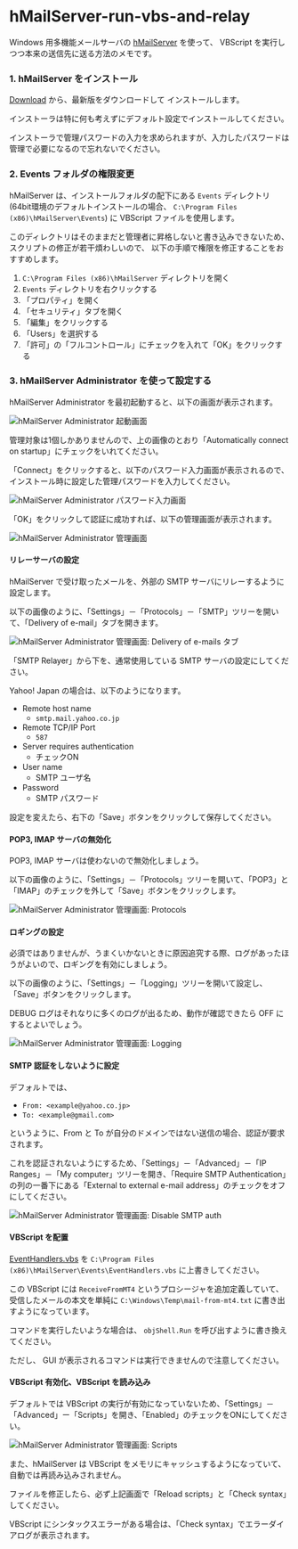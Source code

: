 hMailServer-run-vbs-and-relay
=============================

Windows 用多機能メールサーバの [hMailServer](http://www.hmailserver.com/) を使って、
VBScript を実行しつつ本来の送信先に送る方法のメモです。


### 1. hMailServer をインストール

[Download](http://www.hmailserver.com/index.php?page=download) から、最新版をダウンロードして
インストールします。

インストーラは特に何も考えずにデフォルト設定でインストールしてください。

インストーラで管理パスワードの入力を求められますが、入力したパスワードは管理で必要になるので忘れないでください。

### 2. Events フォルダの権限変更

hMailServer は、インストールフォルダの配下にある ``Events`` ディレクトリ (64bit環境のデフォルトインストールの場合、 ``C:\Program Files (x86)\hMailServer\Events``) に VBScript ファイルを使用します。

このディレクトリはそのままだと管理者に昇格しないと書き込みできないため、スクリプトの修正が若干煩わしいので、
以下の手順で権限を修正することをおすすめします。

1. ``C:\Program Files (x86)\hMailServer`` ディレクトリを開く
1. ``Events`` ディレクトリを右クリックする
1. 「プロパティ」を開く
1. 「セキュリティ」タブを開く
1. 「編集」をクリックする
1. 「Users」を選択する
1. 「許可」の「フルコントロール」にチェックを入れて「OK」をクリックする

### 3. hMailServer Administrator を使って設定する

hMailServer Administrator を最初起動すると、以下の画面が表示されます。

![hMailServer Administrator 起動画面](https://raw.github.com/micclly/hMailServer-run-vbs-and-relay/master/images/admin01.png)

管理対象は1個しかありませんので、上の画像のとおり「Automatically connect on startup」にチェックをいれてください。

「Connect」をクリックすると、以下のパスワード入力画面が表示されるので、インストール時に設定した管理パスワードを入力してください。

![hMailServer Administrator パスワード入力画面](https://raw.github.com/micclly/hMailServer-run-vbs-and-relay/master/images/admin02.png)

「OK」をクリックして認証に成功すれば、以下の管理画面が表示されます。

![hMailServer Administrator 管理画面](https://raw.github.com/micclly/hMailServer-run-vbs-and-relay/master/images/admin03.png)

#### リレーサーバの設定

hMailServer で受け取ったメールを、外部の SMTP サーバにリレーするように設定します。

以下の画像のように、「Settings」－「Protocols」－「SMTP」ツリーを開いて、「Delivery of e-mail」タブを開きます。

![hMailServer Administrator 管理画面: Delivery of e-mails タブ](https://raw.github.com/micclly/hMailServer-run-vbs-and-relay/master/images/admin04.png)

「SMTP Relayer」から下を、通常使用している SMTP サーバの設定にしてください。

Yahoo! Japan の場合は、以下のようになります。

* Remote host name
    * ``smtp.mail.yahoo.co.jp``
* Remote TCP/IP Port
    * ``587``
* Server requires authentication
    * チェックON
* User name
    * SMTP ユーザ名
* Password
    * SMTP パスワード

設定を変えたら、右下の「Save」ボタンをクリックして保存してください。

#### POP3, IMAP サーバの無効化

POP3, IMAP サーバは使わないので無効化しましょう。

以下の画像のように、「Settings」－「Protocols」ツリーを開いて、「POP3」と「IMAP」のチェックを外して「Save」ボタンをクリックします。

![hMailServer Administrator 管理画面: Protocols](https://raw.github.com/micclly/hMailServer-run-vbs-and-relay/master/images/admin05.png)


#### ロギングの設定

必須ではありませんが、うまくいかないときに原因追究する際、ログがあったほうがよいので、ロギングを有効にしましょう。

以下の画像のように、「Settings」－「Logging」ツリーを開いて設定し、「Save」ボタンをクリックします。

DEBUG ログはそれなりに多くのログが出るため、動作が確認できたら OFF にするとよいでしょう。

![hMailServer Administrator 管理画面: Logging](https://raw.github.com/micclly/hMailServer-run-vbs-and-relay/master/images/admin06.png)


#### SMTP 認証をしないように設定

デフォルトでは、

* ``From: <example@yahoo.co.jp>``
* ``To: <example@gmail.com>``

というように、From と To が自分のドメインではない送信の場合、認証が要求されます。

これを認証されないようにするため、「Settings」－「Advanced」－「IP Ranges」－「My computer」ツリーを開き、「Require SMTP Authentication」の列の一番下にある「External to external e-mail address」のチェックをオフにしてください。

![hMailServer Administrator 管理画面: Disable SMTP auth](https://raw.github.com/micclly/hMailServer-run-vbs-and-relay/master/images/admin07.png)

#### VBScript を配置

[EventHandlers.vbs](https://raw.github.com/micclly/hMailServer-run-vbs-and-relay/master/Events/EventHandlers.vbs) を ``C:\Program Files (x86)\hMailServer\Events\EventHandlers.vbs`` に上書きしてください。

この VBScript には ``ReceiveFromMT4`` というプロシージャを追加定義していて、受信したメールの本文を単純に ``C:\Windows\Temp\mail-from-mt4.txt`` に書き出すようになっています。

コマンドを実行したいような場合は、 ``objShell.Run`` を呼び出すように書き換えてください。

ただし、 GUI が表示されるコマンドは実行できませんので注意してください。

#### VBScript 有効化、VBScript を読み込み

デフォルトでは VBScript の実行が有効になっていないため、「Settings」－「Advanced」ー「Scripts」を開き、「Enabled」のチェックをONにしてください。

![hMailServer Administrator 管理画面: Scripts](https://raw.github.com/micclly/hMailServer-run-vbs-and-relay/master/images/admin08.png)

また、hMailServer は VBScript をメモリにキャッシュするようになっていて、自動では再読み込みされません。

ファイルを修正したら、必ず上記画面で「Reload scripts」と「Check syntax」してください。

VBScript にシンタックスエラーがある場合は、「Check syntax」でエラーダイアログが表示されます。


